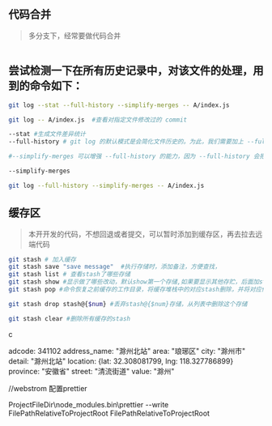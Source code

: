 
## 代码合并

> 多分支下，经常要做代码合并

```sh
```




## 尝试检测一下在所有历史记录中，对该文件的处理，用到的命令如下：

```sh
git log --stat --full-history --simplify-merges -- A/index.js
```

```sh
git log -- A/index.js  #查看对指定文件修改过的 commit

--stat #生成文件差异统计
--full-history # git log 的默认模式是会简化文件历史的。为此，我们需要加上 --full-history 这个参数

#--simplify-merges 可以增强 --full-history 的能力，因为 --full-history 会把一些无用的合并 commit 也输出出来（可以看 2.2.3 中的 commit 信息，有一些是 Merge branch xxx），增加 --simplify-merges 参数可以去除这些无用的 commit 信息

--simplify-merges

git log --full-history --simplify-merges -- A/index.js
```


## 缓存区

> 本开开发的代码，不想回退或者提交，可以暂时添加到缓存区，再去拉去远端代码

```sh
git stash # 加入缓存
git stash save "save message"  #执行存储时，添加备注，方便查找，
git stash list # 查看stash了哪些存储
git stash show #显示做了哪些改动，默认show第一个存储,如果要显示其他存贮，后面加stash@{$num}，比如第二个 git stash show stash@{1}
git stash pop #命令恢复之前缓存的工作目录，将缓存堆栈中的对应stash删除，并将对应修改应用到当前的工作目录下,默认为第一个stash,即stash@{0}，如果要应用并删除其他stash，命令：git stash pop stash@{$num} ，比如应用并删除第二个：git stash pop stash@{1}

git stash drop stash@{$num} #丢弃stash@{$num}存储，从列表中删除这个存储

git stash clear #删除所有缓存的stash
```
c

adcode: 341102
address_name: "滁州北站"
area: "琅琊区"
city: "滁州市"
detail: "滁州北站"
location: {lat: 32.308081799, lng: 118.327786899}
province: "安徽省"
street: "清流街道"
value: "滁州"















//webstrom 配置prettier

ProjectFileDir\node_modules.bin\prettier
--write FilePathRelativeToProjectRoot
FilePathRelativeToProjectRoot